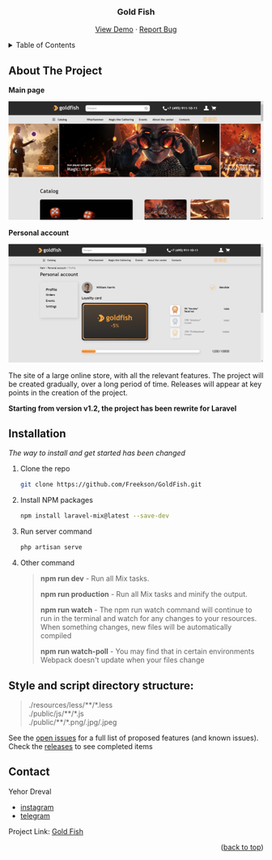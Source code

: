 <div id="top"></div>


<!-- PROJECT LOGO -->
<br />
<div align="center">

<h3 align="center">Gold Fish</h3>

  <p align="center">
    <a href="https://freekson.github.io/GoldFish/">View Demo</a>
    ·
    <a href="https://github.com/Freekson/GoldFish/issues">Report Bug</a>

  </p>
</div>



<!-- TABLE OF CONTENTS -->
<details>
  <summary>Table of Contents</summary>
  <ol>
    <li>
      <a href="#about-the-project">About The Project</a>
    </li>   
    <li><a href="#installation">Installation</a></li>
    <li><a href="#contact">Contact</a></li>
  </ol>
</details>



<!-- ABOUT THE PROJECT -->
## About The Project

**Main page**

![project screen](public/img/project-img-2.png)

**Personal account**

![project-screen1](public/img/project-img-1.png)

The site of a large online store, with all the relevant features. The project will be created gradually, over a long period of time. Releases will appear at key points in the creation of the project.

**Starting from version v1.2, the project has been rewrite for Laravel**
 
<!-- GETTING STARTED -->

## Installation
_The way to install and get started has been changed_

1. Clone the repo
   ```sh
   git clone https://github.com/Freekson/GoldFish.git
   ```
2. Install NPM packages
   ```sh
   npm install laravel-mix@latest --save-dev 
   ```
3. Run server command
    ```sh
   php artisan serve
   ```
4. Other command

   > **npm run dev** - Run all Mix tasks.   
   >
   > **npm run production** - Run all Mix tasks and minify the output.  
   >
   > **npm run watch** - The npm run watch command will continue to run in the terminal and watch for any changes to your resources. When something changes, new files will be automatically compiled  
   >
   > **npm run watch-poll** - You may find that in certain environments Webpack doesn't update when your files change  



## Style and script directory structure:

>./resources/less/\*\*/\*.less   
>./public/js/\*\*/\*.js   
>./public/\*\*/\*.png/.jpg/.jpeg     


<!-- ROADMAP -->

See the [open issues](https://github.com/Freekson/GoldFish/issues) for a full list of proposed features (and known issues).
Check the [releases](https://github.com/Freekson/GoldFish/releases) to see completed items 



<!-- CONTACT -->
## Contact

Yehor Dreval 

- [instagram](https://www.instagram.com/freeksons)
- [telegram](https://t.me/freekson)

Project Link: [Gold Fish](https://github.com/Freekson/GoldFish)

<p align="right">(<a href="#top">back to top</a>)</p>
